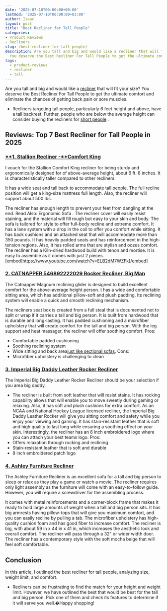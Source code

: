 ```yaml
---
date: '2025-07-10T00:00:00+00:00'
lastmod: '2025-07-10T00:00:00+03:00'
author: Isaac
layout: post
title: "Best Recliner for Tall People"
categories:
- Product Reviews
- Recliners
slug: /best-recliner-for-tall-people/
description: Are you tall and big and would like a recliner that will fit your size?
  You deserve the Best Recliner For Tall People to get the ultimate comfort and elimi...
tags: 
  - product-reviews
  - recliner
  - tall
---
```

Are you tall and big and would like a [recliner](/posts/best-recliners-for-pregnancy/) that will fit your size? You deserve the Best Recliner For Tall People to get the ultimate comfort and eliminate the chances of getting back pain or sore muscles.
- Recliners targeting tall people, particularly 6 feet height and above, have a tall backrest.
Further, people who are below the average height can consider buying the recliners for
[short people](https://pestpolicy.com/best-recliners-for-short-people/)
.
## Reviews: Top 7 Best Recliner for Tall People in 2025
### [**1. Stallion Recliner -****Comfort King**](https://www.amazon.com/dp/B008U75IAW/?tag=p-policy-20)
I
vouch for the Stallion Comfort King recliner for being sturdy and ergonomically designed for of above-average height, about 6 ft. 8 inches. It is characteristically taller compared to other recliners.

It has a wide seat and tall back to accommodate tall people. The full recline position will get a king-size mattress full length. Also, the recliner will support about 500 lbs.

The recliner has enough length to prevent your feet from dangling at the end. Read Also:
Ergonomic Sofa
.
The recliner cover will easily resist staining, and the material will fill rough but easy to your skin and body. The sofa is tailored for style to offer full-body recline and extreme comfort.
It has a lane system with a drop in the coil to offer you comfort while sitting. It has back cushions and an attacked seat that will accommodate more than 350 pounds.
It has heavily padded seats and has reinforcement in the high-tension regions. Also, it has rolled arms that are stylish and oozes comfort.
The recliner has a Kiln-dried hardwood build with tenon and mortise. It is easy to assemble as it comes with just 2 pieces.
[embed]https://www.youtube.com/watch?v=ELB2dM7WZFk[/embed]
### [2. CATNAPPER 546892222029 Rocker Recliner, Big Man](https://www.amazon.com/dp/B00K72VAI2/?tag=p-policy-20)
The Catnapper Magnum reclining glider is designed to build excellent comfort for the above-average height person.
t has a wide and comfortable sitting area, which has additional pillow-soft and plush padding. Its reclining system will enable a quick and smooth reclining mechanism.

The recliners seat box is created from a full steal that is documented not to split or wrap if it carries a tall and big person. It is built from hardwood that is durable and long-lasting.
It has padded cushioning and a microfiber upholstery that will create comfort for the tall and big person. With the leg support and heat massager, the recliner will offer soothing comfort.
Pros:
- Comfortable padded cushioning
- Soothing reclining system
- Wide sitting and back area[just like sectional sofas](https://pestpolicy.com/best-sectional-sofa-for-family/).
Cons:
- Microfiber upholstery is challenging to clean
### [3. Imperial Big Daddy Leather Rocker Recliner](https://www.amazon.com/dp/B00D9SPOW4/?tag=p-policy-20)
The Imperial Big Daddy Leather Rocker Recliner should be your selection if you area big daddy.
- The recliner is built from soft leather that will resist stains.
It has rocking capability allows that will enable you to move sweetly during gaming or relaxing. Also, it has soft and plush cushions for extra comfort.
As an NCAA and National Hockey League licensed recliner, the Imperial Big Daddy Leather Rocker will give you sitting comfort and safety while you enjoy your viewing and gaming.
It has stain-resistant leather that is soft and high quality to last long while ensuring a soothing effect on your skin.
Interestingly, the recliner has an 8 inch embroidered logo where you can attach your best teams logo.
Pros:
- Offers relaxation through rocking and reclining
- Stain-resistant leather that is soft and durable
- 8 inch embroidered patch logo
### [**4. Ashley Furniture Recliner**](https://www.amazon.com/dp/B01FDN76E6/?tag=p-policy-20)
The Ashley Furniture Recliner is an excellent sofa for a tall and big person to sleep or relax as they play a game or watch a movie.
The recliner requires only light assembly as the furniture will come with an easy-to-follow guide. However, you will require a screwdriver for the assembling process.

It comes with metal reinforcements and a corner-block frame that makes it ready to hold large amounts of weight when a tall and big person sits.
It has big armrests having pillow-tops that will give you maximum comfort, and you can easily recline by pulling a tab.
The microfiber upholstery has high-quality cushion foam and has good fiber to increase comfort.
The recliner is big, with about 59 in x 44 in x 41 in, which increases the aesthetic look and overall comfort. The recliner will pass through a 32" or wider width door.
The recliner has a contemporary style with the soft mocha beige that will feel soft comfortable.
## Conclusion
In this article, I outlined the best recliner for tall people, analyzing size, weight limit, and comfort.
- Recliners can be frustrating to find the match for your height and weight limit. However, we have outlined the best that would be best for the tall and big person.
Pick one of them and check its features to determine if it will serve you well.�Happy shopping!

